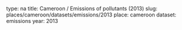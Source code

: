 type: na
title: Cameroon / Emissions of pollutants (2013)
slug: places/cameroon/datasets/emissions/2013
place: cameroon
dataset: emissions
year: 2013
